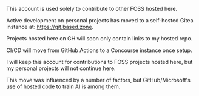 This account is used solely to contribute to other FOSS hosted here.

Active development on personal projects has moved to a self-hosted Gitea instance at: https://git.based.zone.

Projects hosted here on GH will soon only contain links to my hosted repo.

CI/CD will move from GitHub Actions to a Concourse instance once setup.

I will keep this account for contributions to FOSS projects hosted here, but my personal projects will not continue here.

This move was influenced by a number of factors, but GitHub/Microsoft's use of hosted code to train AI is among them. 

<!--
**rpgwaiter/rpgwaiter** is a ✨ _special_ ✨ repository because its `README.md` (this file) appears on your GitHub profile.

Here are some ideas to get you started:

- 🔭 I’m currently working on ...
- 🌱 I’m currently learning ...
- 👯 I’m looking to collaborate on ...
- 🤔 I’m looking for help with ...
- 💬 Ask me about ...
- 📫 How to reach me: ...
- 😄 Pronouns: ...
- ⚡ Fun fact: ...
-->
